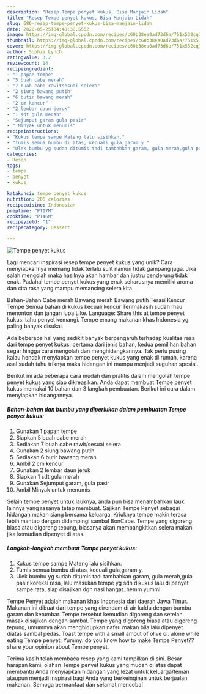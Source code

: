 ```yaml
---
description: "Resep Tempe penyet kukus, Bisa Manjain Lidah"
title: "Resep Tempe penyet kukus, Bisa Manjain Lidah"
slug: 686-resep-tempe-penyet-kukus-bisa-manjain-lidah
date: 2020-05-25T04:48:38.555Z
image: https://img-global.cpcdn.com/recipes/c60b38ea0ad73d6a/751x532cq70/tempe-penyet-kukus-foto-resep-utama.jpg
thumbnail: https://img-global.cpcdn.com/recipes/c60b38ea0ad73d6a/751x532cq70/tempe-penyet-kukus-foto-resep-utama.jpg
cover: https://img-global.cpcdn.com/recipes/c60b38ea0ad73d6a/751x532cq70/tempe-penyet-kukus-foto-resep-utama.jpg
author: Sophia Lynch
ratingvalue: 3.2
reviewcount: 14
recipeingredient:
- "1 papan tempe"
- "5 buah cabe merah"
- "7 buah cabe rawitsesuai selera"
- "2 siung bawang putih"
- "6 butir bawang merah"
- "2 cm kencur"
- "2 lembar daun jeruk"
- "1 sdt gula merah"
- "Sejumput garam gula pasir"
- " Minyak untuk menumis"
recipeinstructions:
- "Kukus tempe sampe Mateng lalu sisihkan."
- "Tumis semua bumbu di atas, kecuali gula,garam y."
- "Ulek bumbu yg sudah ditumis tadi tambahkan garam, gula merah,gula pasir koreksi rasa, lalu masukan tempe yg sdh dikukus lalu di penyet sampe rata, siap disajikan dgn nasi hangat..hemm yummi"
categories:
- Resep
tags:
- tempe
- penyet
- kukus

katakunci: tempe penyet kukus 
nutrition: 206 calories
recipecuisine: Indonesian
preptime: "PT17M"
cooktime: "PT46M"
recipeyield: "1"
recipecategory: Dessert

---
```



![Tempe penyet kukus](https://img-global.cpcdn.com/recipes/c60b38ea0ad73d6a/751x532cq70/tempe-penyet-kukus-foto-resep-utama.jpg)

Lagi mencari inspirasi resep tempe penyet kukus yang unik? Cara menyiapkannya memang tidak terlalu sulit namun tidak gampang juga. Jika salah mengolah maka hasilnya akan hambar dan justru cenderung tidak enak. Padahal tempe penyet kukus yang enak seharusnya memiliki aroma dan cita rasa yang mampu memancing selera kita.

Bahan-Bahan Cabe merah Bawang merah Bawang putih Terasi Kencur Tempe Semua bahan di kukus kecuali kencur Terimakasih sudah mau menonton dan jangan lupa Like. Language: Share this at tempe penyet kukus. tahu penyet kemangi. Tempe emang makanan khas Indonesia yg paling banyak disukai.

Ada beberapa hal yang sedikit banyak berpengaruh terhadap kualitas rasa dari tempe penyet kukus, pertama dari jenis bahan, kedua pemilihan bahan segar hingga cara mengolah dan menghidangkannya. Tak perlu pusing kalau hendak menyiapkan tempe penyet kukus yang enak di rumah, karena asal sudah tahu triknya maka hidangan ini mampu menjadi suguhan spesial.


Berikut ini ada beberapa cara mudah dan praktis dalam mengolah tempe penyet kukus yang siap dikreasikan. Anda dapat membuat Tempe penyet kukus memakai 10 bahan dan 3 langkah pembuatan. Berikut ini cara dalam menyiapkan hidangannya.

<!--inarticleads1-->

##### Bahan-bahan dan bumbu yang diperlukan dalam pembuatan Tempe penyet kukus:

1. Gunakan 1 papan tempe
1. Siapkan 5 buah cabe merah
1. Sediakan 7 buah cabe rawit/sesuai selera
1. Gunakan 2 siung bawang putih
1. Sediakan 6 butir bawang merah
1. Ambil 2 cm kencur
1. Gunakan 2 lembar daun jeruk
1. Siapkan 1 sdt gula merah
1. Gunakan Sejumput garam, gula pasir
1. Ambil  Minyak untuk menumis


Selain tempe penyet untuk lauknya, anda pun bisa menambahkan lauk lainnya yang rasanya tetap membuat. Sajikan Tempe Penyet sebagai hidangan makan siang bersama keluarga. Kriuknya tempe makin terasa lebih mantap dengan didampingi sambal BonCabe. Tempe yang digoreng biasa atau digoreng tepung, biasanya akan membangkitkan selera makan jika kemudian dipenyet di atas. 

<!--inarticleads2-->

##### Langkah-langkah membuat Tempe penyet kukus:

1. Kukus tempe sampe Mateng lalu sisihkan.
1. Tumis semua bumbu di atas, kecuali gula,garam y.
1. Ulek bumbu yg sudah ditumis tadi tambahkan garam, gula merah,gula pasir koreksi rasa, lalu masukan tempe yg sdh dikukus lalu di penyet sampe rata, siap disajikan dgn nasi hangat..hemm yummi


Tempe Penyet adalah makanan khas Indonesia dari daerah Jawa Timur. Makanan ini dibuat dari tempe yang direndam di air kaldu dengan bumbu garam dan ketumbar. Tempe tersebut kemudian digoreng dan setelah masak disajikan dengan sambal. Tempe yang digoreng biasa atau digoreng tepung, umumnya akan menghidupkan nafsu makan bila lalu dipenyet diatas sambal pedas. Toast tempe with a small amout of olive oi. alone while eating Tempe penyet, Yummy. do you know how to make Tempe Penyet??share your opinion about Tempe penyet. 

Terima kasih telah membaca resep yang kami tampilkan di sini. Besar harapan kami, olahan Tempe penyet kukus yang mudah di atas dapat membantu Anda menyiapkan hidangan yang lezat untuk keluarga/teman ataupun menjadi inspirasi bagi Anda yang berkeinginan untuk berjualan makanan. Semoga bermanfaat dan selamat mencoba!
